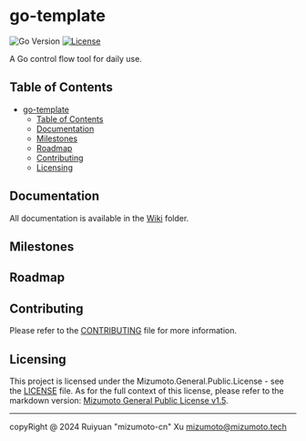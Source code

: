 # go-template

![Go Version](https://img.shields.io/badge/Go-1.22.4-yellow.svg)
[![License](https://img.shields.io/badge/License-MGPL%20v1.5-green.svg)](/Licensing/Mizumoto.General.Public.License.v1.5.md)

A Go control flow tool for daily use.

## Table of Contents

- [go-template](#go-template)
  - [Table of Contents](#table-of-contents)
  - [Documentation](#documentation)
  - [Milestones](#milestones)
  - [Roadmap](#roadmap)
  - [Contributing](#contributing)
  - [Licensing](#licensing)

## Documentation

All documentation is available in the [Wiki](./Wiki/) folder.

## Milestones

## Roadmap

## Contributing

Please refer to the [CONTRIBUTING](./CONTRIBUTING.md) file for more information.

## Licensing

This project is licensed under the Mizumoto.General.Public.License - see the [LICENSE](./LICENSE) file.
As for the full context of this license, please refer to the markdown version: [Mizumoto General Public License v1.5](./licensing/Mizumoto.General.Public.License.v1.5.md).

---

copyRight @ 2024 Ruiyuan "mizumoto-cn" Xu <mizumoto@mizumoto.tech>